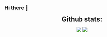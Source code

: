 ### Hi there 👋

<div align="center">
<h2 align="center" style="margin: 5px 10px;">Github stats:</h2>
  
[![](https://github-readme-stats.vercel.app/api?username=CreatibOfficiel&show_icons=true&theme=tokyonight&hide_border=true&locale=en)](https://github.com/CreatibOfficiel)
[![](https://github-readme-streak-stats.herokuapp.com/?user=CreatibOfficiel&theme=material-palenight)](https://github.com/CreatibOfficiel)
  
</div>

<!--
**CreatibOfficiel/CreatibOfficiel** is a ✨ _special_ ✨ repository because its `README.md` (this file) appears on your GitHub profile.

Here are some ideas to get you started:

- 🔭 I’m currently working on ...
- 🌱 I’m currently learning ...
- 👯 I’m looking to collaborate on ...
- 🤔 I’m looking for help with ...
- 💬 Ask me about ...
- 📫 How to reach me: ...
- 😄 Pronouns: ...
- ⚡ Fun fact: ...
-->
